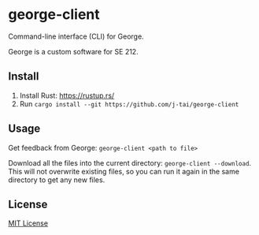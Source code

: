 # george-client

Command-line interface (CLI) for George.

George is a custom software for SE 212.

## Install

1. Install Rust: https://rustup.rs/
2. Run `cargo install --git https://github.com/j-tai/george-client`

## Usage

Get feedback from George: `george-client <path to file>`

Download all the files into the current directory: `george-client --download`. This will not overwrite existing files, so you can run it again in the same directory to get any new files.

## License

[MIT License](LICENSE)
